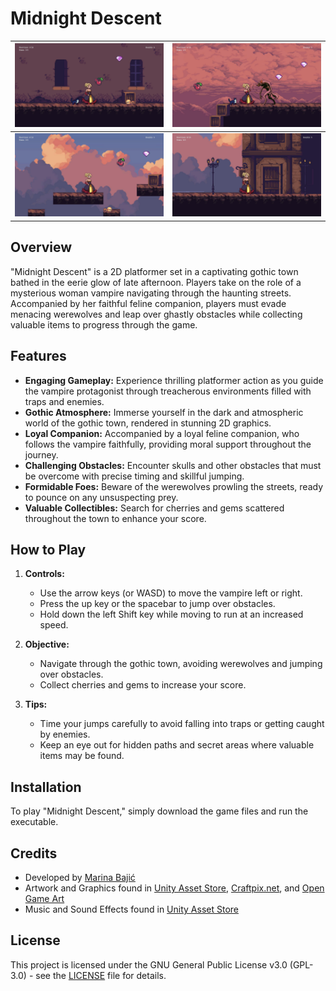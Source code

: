 # Midnight Descent

| ![Gameplay Screenshot - Level 1](Screenshots/lvl1.jpg) | ![Gameplay Screenshot - Level 1](Screenshots/lvl1enemy.jpg) |
|:-------------------------:|:-------------------------:|
| ![Gameplay Screenshot - Level 2](Screenshots/lvl2.jpg) | ![Gameplay Screenshot - Level 2](Screenshots/lvl2end.jpg) |

## Overview

"Midnight Descent" is a 2D platformer set in a captivating gothic town bathed in the eerie glow of late afternoon. Players take on the role of a mysterious woman vampire navigating through the haunting streets. Accompanied by her faithful feline companion, players must evade menacing werewolves and leap over ghastly obstacles while collecting valuable items to progress through the game.

## Features

- **Engaging Gameplay:** Experience thrilling platformer action as you guide the vampire protagonist through treacherous environments filled with traps and enemies.
- **Gothic Atmosphere:** Immerse yourself in the dark and atmospheric world of the gothic town, rendered in stunning 2D graphics.
- **Loyal Companion:** Accompanied by a loyal feline companion, who follows the vampire faithfully, providing moral support throughout the journey.
- **Challenging Obstacles:** Encounter skulls and other obstacles that must be overcome with precise timing and skillful jumping.
- **Formidable Foes:** Beware of the werewolves prowling the streets, ready to pounce on any unsuspecting prey.
- **Valuable Collectibles:** Search for cherries and gems scattered throughout the town to enhance your score.

## How to Play

1. **Controls:**
   - Use the arrow keys (or WASD) to move the vampire left or right.
   - Press the up key or the spacebar to jump over obstacles.
   - Hold down the left Shift key while moving to run at an increased speed.
   
2. **Objective:**
   - Navigate through the gothic town, avoiding werewolves and jumping over obstacles.
   - Collect cherries and gems to increase your score.

3. **Tips:**
   - Time your jumps carefully to avoid falling into traps or getting caught by enemies.
   - Keep an eye out for hidden paths and secret areas where valuable items may be found.

## Installation

To play "Midnight Descent," simply download the game files and run the executable.

## Credits

- Developed by [Marina Bajić](https://github.com/MarinaBajic)
- Artwork and Graphics found in [Unity Asset Store](https://assetstore.unity.com/publishers/18720), [Craftpix.net](https://craftpix.net), and [Open Game Art](https://opengameart.org/)
- Music and Sound Effects found in [Unity Asset Store](https://assetstore.unity.com/)

## License

This project is licensed under the GNU General Public License v3.0 (GPL-3.0) - see the [LICENSE](LICENSE) file for details.
